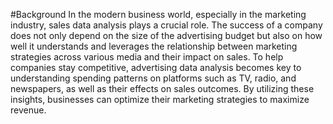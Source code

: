 #Background
In the modern business world, especially in the marketing industry, sales data analysis plays a crucial role. The success of a company does not only depend on the size of the advertising budget but also on how well it understands and leverages the relationship between marketing strategies across various media and their impact on sales. To help companies stay competitive, advertising data analysis becomes key to understanding spending patterns on platforms such as TV, radio, and newspapers, as well as their effects on sales outcomes. By utilizing these insights, businesses can optimize their marketing strategies to maximize revenue.


